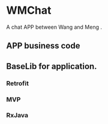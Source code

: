# WMChat
A chat APP between Wang and Meng .
## APP  business code
## BaseLib for application.
### Retrofit
### MVP
### RxJava
